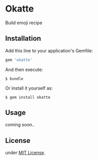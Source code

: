 # Okatte
Build emoji recipe

## Installation

Add this line to your application's Gemfile:

```ruby
gem 'okatte'
```

And then execute:

    $ bundle

Or install it yourself as:

    $ gem install okatte

## Usage

coming soon..

## License

under [MIT License](http://opensource.org/licenses/MIT).

